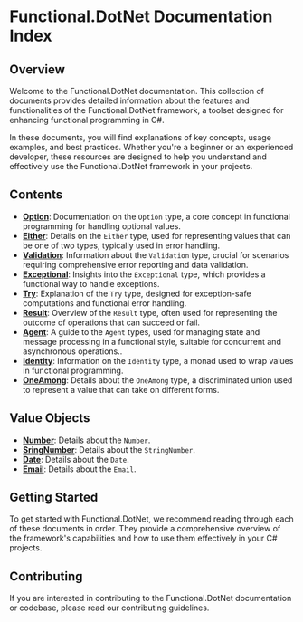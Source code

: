 # Functional.DotNet Documentation Index

## Overview
Welcome to the Functional.DotNet documentation. This collection of documents provides detailed information about the features and functionalities of the Functional.DotNet framework, a toolset designed for enhancing functional programming in C#.

In these documents, you will find explanations of key concepts, usage examples, and best practices. Whether you're a beginner or an experienced developer, these resources are designed to help you understand and effectively use the Functional.DotNet framework in your projects.

## Contents

- **[Option](/doc/OPTION.MD)**: Documentation on the `Option` type, a core concept in functional programming for handling optional values.
- **[Either](/doc/EITHER.MD)**: Details on the `Either` type, used for representing values that can be one of two types, typically used in error handling.
- **[Validation](/doc/VALIDATION.MD)**: Information about the `Validation` type, crucial for scenarios requiring comprehensive error reporting and data validation.
- **[Exceptional](/doc/EXCEPTIONAL.MD)**: Insights into the `Exceptional` type, which provides a functional way to handle exceptions.
- **[Try](/doc/TRY.MD)**: Explanation of the `Try` type, designed for exception-safe computations and functional error handling.
- **[Result](/doc/RESULT.MD)**: Overview of the `Result` type, often used for representing the outcome of operations that can succeed or fail.
- **[Agent](/doc/AGENT.MD)**:  A guide to the `Agent` types, used for managing state and message processing in a functional style, suitable for concurrent and asynchronous operations..
- **[Identity](/doc/IDENTITY.MD)**: Information on the `Identity` type, a monad used to wrap values in functional programming.
- **[OneAmong](/doc/ONEAMONG.MD)**: Details about the `OneAmong` type, a discriminated union used to represent a value that can take on different forms.

## Value Objects

- **[Number](/doc/NUMBER.MD)**: Details about the `Number`.
- **[SringNumber](/doc/STRINGNUMBER.MD)**: Details about the `StringNumber`.
- **[Date](/doc/DATE.MD)**: Details about the `Date`.
- **[Email](/doc/EMAIL.MD)**: Details about the `Email`.

## Getting Started
To get started with Functional.DotNet, we recommend reading through each of these documents in order. They provide a comprehensive overview of the framework's capabilities and how to use them effectively in your C# projects.

## Contributing
If you are interested in contributing to the Functional.DotNet documentation or codebase, please read our contributing guidelines.

